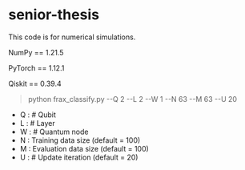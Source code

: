 # senior-thesis

This code is for numerical simulations. 

NumPy == 1.21.5

PyTorch == 1.12.1

Qiskit == 0.39.4

> python frax_classify.py --Q 2 --L 2 --W 1 --N 63 --M 63 --U 20

- Q : # Qubit
- L : # Layer
- W : # Quantum node
- N : Training data size (default = 100)
- M : Evaluation data size (default = 100)
- U : # Update iteration (default = 20)
